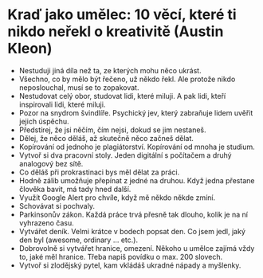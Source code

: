 # Kraď jako umělec: 10 věcí, které ti nikdo neřekl o kreativitě (Austin Kleon)
* Nestuduji jiná díla než ta, ze kterých mohu něco ukrást.
* Všechno, co by mělo být řečeno, už někdo řekl. Ale protože nikdo neposlouchal, musí se to zopakovat.
* Nestudovat celý obor, studovat lidi, které miluji. A pak lidi, kteří inspirovali lidi, které miluji.
* Pozor na snydrom švindlíře. Psychický jev, který zabraňuje lidem uvěřit jejich úspěchu.
* Předstírej, že jsi něčím, čím nejsi, dokud se jim nestaneš.
* Dělej, že něco děláš, až skutečně něco začneš dělat.
* Kopírování od jednoho je plagiátorství. Kopírování od mnoha je studium.
* Vytvoř si dva pracovní stoly. Jeden digitální s počítačem a druhý analogový bez sítě.
* Co děláš při prokrastinaci bys měl dělat za práci.
* Hodně zálib umožňuje přepínat z jedné na druhou. Když jedna přestane člověka bavit, má tady hned další.
* Využít Google Alert pro chvíle, když mě někdo někde zmíní.
* Schovávat si pochvaly.
* Parkinsonův zákon. Každá práce trvá přesně tak dlouho, kolik je na ní vyhrazeno času.
* Vytvářet deník. Velmi krátce v bodech popsat den. Co jsem jedl, jaký den byl (awesome, ordinary … etc.).
* Dobrovolně si vytvářet hranice, omezení. Někoho u umělce zajímá vždy to, jaké měl hranice. Třeba napiš povídku o max. 200 slovech.
* Vytvoř si zlodějský pytel, kam vkládáš ukradné nápady a myšlenky.


